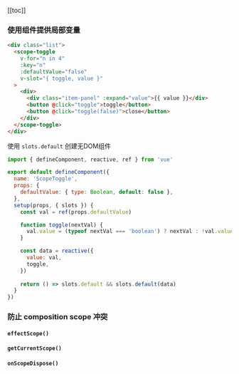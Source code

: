 [[toc]]

### 使用组件提供局部变量

``` html
<div class="list">
  <scope-toggle
    v-for="n in 4"
    :key="n"
    :defaultValue="false"
    v-slot="{ toggle, value }"
  >
    <div>
      <div class="item-panel" :expand="value">{{ value }}</div>
      <button @click="toggle">toggle</button>
      <button @click="toggle(false)">close</button>
    </div>
  </scope-toggle>
</div>
```

使用 `slots.default` 创建无DOM组件

``` js
import { defineComponent, reactive, ref } from 'vue'

export default defineComponent({
  name: 'ScopeToggle',
  props: {
    defaultValue: { type: Boolean, default: false },
  },
  setup(props, { slots }) {
    const val = ref(props.defaultValue)

    function toggle(nextVal) {
      val.value = (typeof nextVal === 'boolean') ? nextVal : !val.value
    }

    const data = reactive({
      value: val,
      toggle,
    })
    
    return () => slots.default && slots.default(data)
  }
})
```


### 防止 composition scope 冲突

#### `effectScope()`
#### `getCurrentScope()`
#### `onScopeDispose()`



